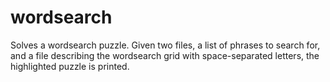 # wordsearch
Solves a wordsearch puzzle. Given two files, a list of phrases to search for, and a file describing the wordsearch grid with space-separated letters, the highlighted puzzle is printed.
